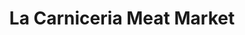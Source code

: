---
title: "La Carniceria Meat Market"
url: /clayton/la-carniceria-meat-market/
shop: Supermarkt
---